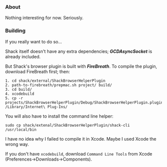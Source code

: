 ### About

Nothing interesting for now. Seriously.

### Building

If you really want to do so...

Shack itself doesn't have any extra dependencies; ___GCDAsyncSocket___ is already included.

But Shack's browser plugin is built with ___FireBreath___. To compile the plugin, download FireBreath first; then:

	1. cd shack/external/ShackBrowserHelperPlugin
	2. path-to-firebreath/prepmac.sh project/ build/
	3. cd build/
	4. xcodebuild
	5. cp -r projects/ShackBrowserHelperPlugin/Debug/ShackBrowserHelperPlugin.plugin /Library/Internet\ Plug-Ins/
	
You will also have to install the command line helper:

	sudo cp shack/extenal/ShackBrowserHelperPlugin/shack-cli /usr/local/bin
	
I have no idea why I failed to compile it in Xcode. Maybe I used Xcode the wrong way.

If you don't have `xcodebuild`, download `Command Line Tools` from Xcode (Preferences->Downloads->Components).